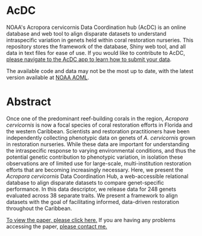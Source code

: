 # AcDC
NOAA's Acropora cervicornis Data Coordination hub (AcDC) is an online database and web tool to align disparate datasets to understand intraspecific variation in genets held within coral restoration nurseries. This repository stores the framework of the database, Shiny web tool, and all data in text files for ease of use. If you would like to contribute to AcDC, [please navigate to the AcDC app to learn how to submit your data](https://www.coral.noaa.gov/AcDC/).

The available code and data may not be the most up to date, with the latest version available at [NOAA AOML](https://www.coral.noaa.gov/AcDC/).

# Abstract
Once one of the predominant reef-building corals in the region, *Acropora cervicornis* is now a focal species of coral restoration efforts in Florida and the western Caribbean. Scientists and restoration practitioners have been independently collecting phenotypic data on genets of *A. cervicornis* grown in restoration nurseries. While these data are important for understanding the intraspecific response to varying environmental conditions, and thus the potential genetic contribution to phenotypic variation, in isolation these observations are of limited use for large-scale, multi-institution restoration efforts that are becoming increasingly necessary. Here, we present the *Acropora cervicornis* Data Coordination Hub, a web-accessible relational database to align disparate datasets to compare genet-specific performance. In this data descriptor, we release data for 248 genets evaluated across 38 separate traits. We present a framework to align datasets with the goal of facilitating informed, data-driven restoration throughout the Caribbean.

[To view the paper, please click here.]([https://doi.org/10.5343/bms.2022.0064]) If you are having any problems accessing the paper, [please contact me.](https://patrickmkiel.com/#contact) 


